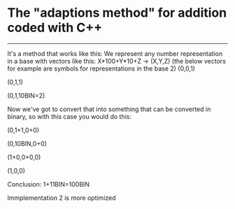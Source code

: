 # The "adaptions method" for addition coded with C++
------




It's a method that works like this:
We represent any number representation in a base with vectors like this: X\*100+Y\*10+Z -> (X,Y,Z) (the below vectors for example are symbols for representations in the base 2)
(0,0,1)

(0,1,1)

(0,1,10BIN=2)

Now we've got to convert that into something that can be converted in binary, so with this case you would do this:

(0,1+1,0+0)

(0,10BIN,0+0)

(1+0,0+0,0)

(1,0,0)

Conclusion: 1+11BIN=100BIN

Immplementation 2 is more optimized
